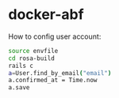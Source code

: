 # docker-abf
How to config user account:
```bash
source envfile
cd rosa-build
rails c
a=User.find_by_email("email")
a.confirmed_at = Time.now
a.save
```
